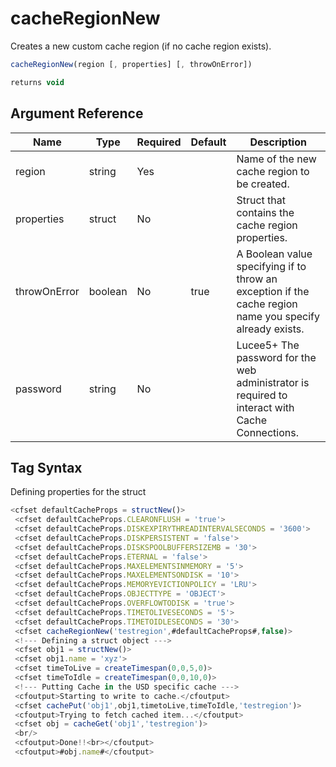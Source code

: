 # cacheRegionNew

Creates a new custom cache region (if no cache region exists).

```javascript
cacheRegionNew(region [, properties] [, throwOnError])
```

```javascript
returns void
```

## Argument Reference

| Name | Type | Required | Default | Description |
| --- | --- | --- | --- | --- |
| region | string | Yes |  | Name of the new cache region to be created. |
| properties | struct | No |  | Struct that contains the cache region properties. |
| throwOnError | boolean | No | true | A Boolean value specifying if to throw an exception if the cache region name you specify already exists. |
| password | string | No |  | Lucee5+ The password for the web administrator is required to interact with Cache Connections. |

## Tag Syntax

Defining properties for the struct

```javascript
<cfset defaultCacheProps = structNew()> 
 <cfset defaultCacheProps.CLEARONFLUSH = 'true'> 
 <cfset defaultCacheProps.DISKEXPIRYTHREADINTERVALSECONDS = '3600'> 
 <cfset defaultCacheProps.DISKPERSISTENT = 'false'> 
 <cfset defaultCacheProps.DISKSPOOLBUFFERSIZEMB = '30'> 
 <cfset defaultCacheProps.ETERNAL = 'false'> 
 <cfset defaultCacheProps.MAXELEMENTSINMEMORY = '5'> 
 <cfset defaultCacheProps.MAXELEMENTSONDISK = '10'> 
 <cfset defaultCacheProps.MEMORYEVICTIONPOLICY = 'LRU'> 
 <cfset defaultCacheProps.OBJECTTYPE = 'OBJECT'> 
 <cfset defaultCacheProps.OVERFLOWTODISK = 'true'> 
 <cfset defaultCacheProps.TIMETOLIVESECONDS = '5'> 
 <cfset defaultCacheProps.TIMETOIDLESECONDS = '30'> 
 <cfset cacheRegionNew('testregion',#defaultCacheProps#,false)> 
 <!--- Defining a struct object ---> 
 <cfset obj1 = structNew()> 
 <cfset obj1.name = 'xyz'> 
 <cfset timeToLive = createTimespan(0,0,5,0)> 
 <cfset timeToIdle = createTimespan(0,0,10,0)> 
 <!--- Putting Cache in the USD specific cache ---> 
 <cfoutput>Starting to write to cache.</cfoutput> 
 <cfset cachePut('obj1',obj1,timetoLive,timeToIdle,'testregion')> 
 <cfoutput>Trying to fetch cached item...</cfoutput> 
 <cfset obj = cacheGet('obj1','testregion')> 
 <br/> 
 <cfoutput>Done!!<br></cfoutput> 
 <cfoutput>#obj.name#</cfoutput>
```
